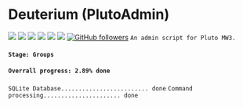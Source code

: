 # Deuterium (PlutoAdmin)
[![](https://img.shields.io/github/downloads/FredericaBernkastel/PlutoAdmin/total.svg)]() [![](https://img.shields.io/github/last-commit/FredericaBernkastel/PlutoAdmin.svg)]() [![](https://img.shields.io/github/issues/FredericaBernkastel/PlutoAdmin.svg)]()
[![](https://img.shields.io/github/forks/FredericaBernkastel/PlutoAdmin.svg?style=social&label=Fork)]() [![](https://img.shields.io/github/stars/FredericaBernkastel/PlutoAdmin.svg?style=social&label=Star)]() [![](https://img.shields.io/github/watchers/FredericaBernkastel/PlutoAdmin.svg?style=social&label=Watch)]() [![GitHub followers](https://img.shields.io/github/followers/FredericaBernkastel.svg?style=social&label=Follow)]()
`An admin script for Pluto MW3.`

#### `Stage: Groups`
#### `Overrall progress: 2.89% done`

`SQLite Database......................... done`
`Command processing...................... done`